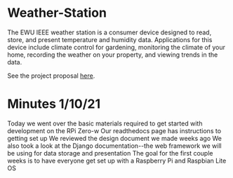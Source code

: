 # Weather-Station

The EWU IEEE weather station is a consumer device designed to read, store, and present temperature and humidity data. Applications for this device include climate control for gardening, monitoring the climate of your home, recording the weather on your property, and viewing trends in the data.

See the project proposal [here](https://docs.google.com/document/d/15zxfnfXUHxUjczH9imkXjR-PXckC_Ng0NsG6Zm7ZJ8I/edit?usp=sharing).

# Minutes 1/10/21

Today we went over the basic materials required to get started with development on the RPi Zero-w
Our readthedocs page has instructions to getting set up
We reviewed the design document we made weeks ago
We also took a look at the Django documentation--the web framework we will be using for data storage and presentation
The goal for the first couple weeks is to have everyone get set up with a Raspberry Pi and Raspbian Lite OS
